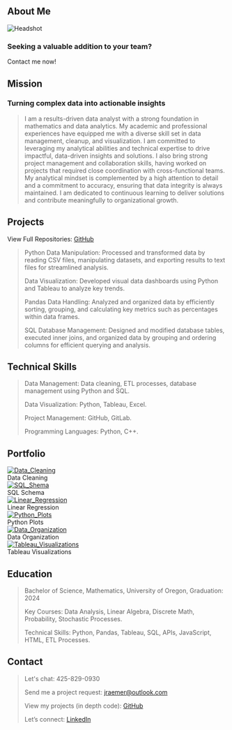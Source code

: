   <link rel="stylesheet" href="mainstyle.css">
  
## About Me
<img src="Headshot.JPG" alt="Headshot" />

### Seeking a valuable addition to your team?
<div id="bottom"><a href="bottom"></a>Contact me now!</div>

## Mission

### Turning complex data into actionable insights
> I am a results-driven data analyst with a strong foundation in mathematics and data analytics. My academic and professional experiences have equipped me with a diverse skill set in data management, cleanup, and visualization. I am committed to leveraging my analytical abilities and technical expertise to drive impactful, data-driven insights and solutions. I also bring strong project management and collaboration skills, having worked on projects that required close coordination with cross-functional teams. My analytical mindset is complemented by a high attention to detail and a commitment to accuracy, ensuring that data integrity is always maintained. I am dedicated to continuous learning to deliver solutions and contribute meaningfully to organizational growth.

## Projects
View Full Repositories: [GitHub](https://github.com/JerricaRaemer)
>
> Python Data Manipulation: Processed and transformed data by reading CSV files, manipulating datasets, and exporting results to text files for streamlined analysis.
>
> Data Visualization: Developed visual data dashboards using Python and Tableau to analyze key trends.
>
> Pandas Data Handling: Analyzed and organized data by efficiently sorting, grouping, and calculating key metrics such as percentages within data frames.
>
> SQL Database Management: Designed and modified database tables, executed inner joins, and organized data by grouping and ordering columns for efficient querying and analysis.
>

## Technical Skills
>
> Data Management: Data cleaning, ETL processes, database management using Python and SQL.
>
> Data Visualization: Python, Tableau, Excel.
>
> Project Management: GitHub, GitLab.
>
> Programming Languages: Python, C++.
>

## Portfolio

<div class="gallery">
  <a target="_blank" href="Data_Cleaning_SQL_Python.JPG">
    <img src="Data_Cleaning_SQL_Python.JPG" alt="Data_Cleaning" />
  </a>
  <div class="description">Data Cleaning</div>
</div>

<div class="gallery">
  <a target="_blank" href="Data_Cleaning_SQL_Python.JPG">
    <img src="SQL_Table_Schema.JPG" alt="SQL_Shema" />
  </a>
  <div class="description">SQL Schema</div>
</div>

<div class="gallery">
  <a target="_blank" href="Linear_Regression.JPG">
    <img src="Linear_Regression.JPG" alt="Linear_Regression" />
  </a>
  <div class="description">Linear Regression</div>
</div>

<div class="gallery">
  <a target="_blank" href="Line_Plot_Python.JPG">
    <img src="Line_Plot_Python.JPG" alt="Python_Plots" />
  </a>
  <div class="description">Python Plots</div>
</div>

<div class="gallery">
  <a target="_blank" href="Python_Dict.JPG">
    <img src="Python_Dict.JPG" alt="Data_Organization" />
  </a>
  <div class="description">Data Organization</div>
</div>

<div class="gallery">
  <a target="_blank" href="Tableau_Music.JPG">
    <img src="Tableau_Music.JPG" alt="Tableau_Visualizations" />
  </a>
  <div class="description">Tableau Visualizations</div>
</div>

## Education
> Bachelor of Science, Mathematics, University of Oregon, Graduation: 2024
>
> Key Courses: Data Analysis, Linear Algebra, Discrete Math, Probability, Stochastic Processes.
>
> Technical Skills: Python, Pandas, Tableau, SQL, APIs, JavaScript, HTML, ETL Processes.

## Contact
> Let's chat: 425-829-0930
> 
> Send me a project request: jraemer@outlook.com
> 
> View my projects (in depth code): [GitHub](https://github.com/JerricaRaemer)
> 
> Let’s connect: [LinkedIn](https://www.linkedin.com/in/jerrica-raemer/)
>


